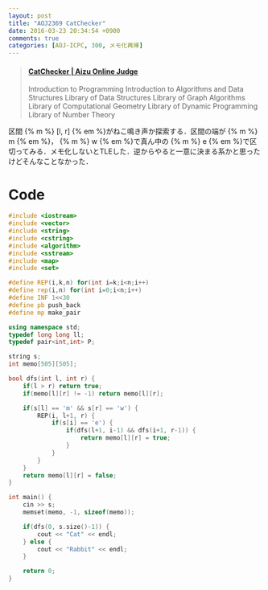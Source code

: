 ```yaml
---
layout: post
title: "AOJ2369 CatChecker"
date: 2016-03-23 20:34:54 +0900
comments: true
categories: [AOJ-ICPC, 300, メモ化再帰]
---
```


<blockquote class="embedly-card" data-card-key="39deea93f79745829254c0652225a544" data-card-controls="0" data-card-type="article" data-card-branding="0"><h4><a href="http://judge.u-aizu.ac.jp/onlinejudge/description.jsp?id=2369">CatChecker | Aizu Online Judge</a></h4><p>Introduction to Programming Introduction to Algorithms and Data Structures Library of Data Structures Library of Graph Algorithms Library of Computational Geometry Library of Dynamic Programming Library of Number Theory</p></blockquote>
<script async src="//cdn.embedly.com/widgets/platform.js" charset="UTF-8"></script>

<!-- more -->

区間 {% m %} \[l, r\] {% em %}がねこ鳴き声か探索する．区間の端が {% m %} m {% em %}， {% m %} w {% em %}で真ん中の {% m %} e {% em %}で区切ってみる．メモ化しないとTLEした．逆からやると一意に決まる系かと思ったけどそんなことなかった．

# Code

```cpp
#include <iostream>
#include <vector>
#include <string>
#include <cstring>
#include <algorithm>
#include <sstream>
#include <map>
#include <set>

#define REP(i,k,n) for(int i=k;i<n;i++)
#define rep(i,n) for(int i=0;i<n;i++)
#define INF 1<<30
#define pb push_back
#define mp make_pair

using namespace std;
typedef long long ll;
typedef pair<int,int> P;

string s;
int memo[505][505];

bool dfs(int l, int r) {
	if(l > r) return true;
	if(memo[l][r] != -1) return memo[l][r];

	if(s[l] == 'm' && s[r] == 'w') {
		REP(i, l+1, r) {
			if(s[i] == 'e') {
				if(dfs(l+1, i-1) && dfs(i+1, r-1)) {
					return memo[l][r] = true;
				}
			}
		}
	}
	return memo[l][r] = false;
}

int main() {
	cin >> s;
	memset(memo, -1, sizeof(memo));

	if(dfs(0, s.size()-1)) {
		cout << "Cat" << endl;
	} else {
		cout << "Rabbit" << endl;
	}

	return 0;
}
```

